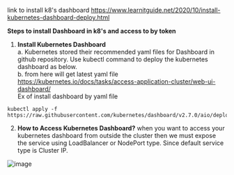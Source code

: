 link to install k8's dashboard 
https://www.learnitguide.net/2020/10/install-kubernetes-dashboard-deploy.html

**Steps to install Dashboard in k8's and access to by token**

1. **Install Kubernetes Dashboard**  
a. Kubernetes stored their recommended yaml files for Dashboard in github repository. Use kubectl command to deploy the kubernetes dashboard as below.  
b. from here will get latest yaml file https://kubernetes.io/docs/tasks/access-application-cluster/web-ui-dashboard/  
Ex of install dashboard by yaml file
```
kubectl apply -f https://raw.githubusercontent.com/kubernetes/dashboard/v2.7.0/aio/deploy/recommended.yaml
```

2. **How to Access Kubernetes Dashboard?**
when you want to access your kubernetes dashboard from outside the cluster then we must expose the service using LoadBalancer or NodePort type. Since default service type is Cluster IP.

![image](https://github.com/soumya-devops/kubernetes/assets/37827483/cde7fa83-d36b-4022-96b2-78bfbb98280a)
